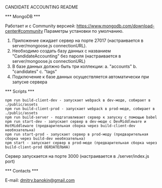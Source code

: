 CANDIDATE ACCOUNTING README


*** MongoDB ***

Работает и с Community версией: https://www.mongodb.com/download-center#community
Параметры установки по умолчанию.

1. Приложение ожидает сервер на порте 27017 (настраивается в server/mongoose.js connectionURL).
2. Необходимо создать базу данных с названием "CandidateAccounting" без пароля (настраивается в server/mongoose.js connectionURL)
3. В базе данных должно быть три коллекции:
    a. "accounts"
    b. "candidates"
    c. "tags"
4. Подключение к базе данных осуществляется автоматически при запуске сервера


*** Scripts ***

    npm run build-client-dev - запускает webpack в dev-моде, собирает в ./public/assets
    npm run build-client-prod - запускает webpack в prod-моде, собирает в ./public/assets
    npm run build-server - подгатавливает сервер к запуску с помощью babel
    npm run start-dev - запускает сервер в dev-моде с DevMiddleware и HotMiddleware (предварительная сборка через build-client-dev необязательна)
    npm run start-prod - запускает сервер в prod-моду (предварительная сборка через build-dev необязательна)
    npm start - запускает сервер в prod-моде (предварительная сборка через build-client-prod ОБЯЗАТЕЛЬНА)

Сервер запускается на порте 3000 (настраивается в ./server/index.js port)


*** Contacts ***

E-mail: dmitry.banokin@gmail.com